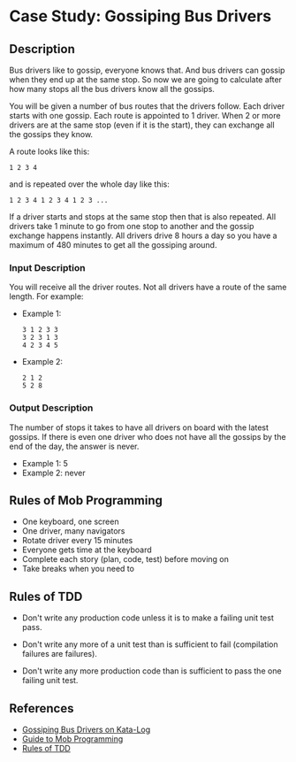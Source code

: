 # Case Study: Gossiping Bus Drivers

## Description

Bus drivers like to gossip, everyone knows that.
And bus drivers can gossip when they end up at the same stop.
So now we are going to calculate
after how many stops all the bus drivers know all the gossips.

You will be given a number of bus routes that the drivers follow.
Each driver starts with one gossip.
Each route is appointed to 1 driver.
When 2 or more drivers are at the same stop (even if it is the start),
they can exchange all the gossips they know.

A route looks like this:

```
1 2 3 4
```

and is repeated over the whole day like this:

```
1 2 3 4 1 2 3 4 1 2 3 ...
```

If a driver starts and stops at the same stop then that is also repeated.
All drivers take 1 minute to go from one stop to another
and the gossip exchange happens instantly.
All drivers drive 8 hours a day
so you have a maximum of 480 minutes to get all the gossiping around.

### Input Description

You will receive all the driver routes. Not all drivers have a route of the same length. For example:

- Example 1:

  ```
  3 1 2 3 3
  3 2 3 1 3
  4 2 3 4 5
  ```

- Example 2:

  ```
  2 1 2
  5 2 8
  ```

### Output Description

The number of stops it takes to have all drivers on board with the latest gossips. If there is even one driver who does not have all the gossips by the end of the day, the answer is never.

- Example 1: 5
- Example 2: never

## Rules of Mob Programming

- One keyboard, one screen
- One driver, many navigators
- Rotate driver every 15 minutes
- Everyone gets time at the keyboard
- Complete each story (plan, code, test) before moving on
- Take breaks when you need to

## Rules of TDD

- Don't write any production code
  unless it is to make a failing unit test pass.

- Don't write any more of a unit test
  than is sufficient to fail (compilation failures are failures).

- Don't write any more production code
  than is sufficient to pass the one failing unit test.

## References

- [Gossiping Bus Drivers on Kata-Log](https://kata-log.rocks/gossiping-bus-drivers-kata)
- [Guide to Mob Programming](https://www.jamasoftware.com/blog/mob-programming-jama/)
- [Rules of TDD](http://butunclebob.com/ArticleS.UncleBob.TheThreeRulesOfTdd)
